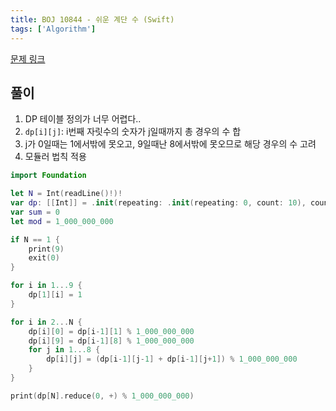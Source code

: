```yaml
---
title: BOJ 10844 - 쉬운 계단 수 (Swift)
tags: ['Algorithm']
---
```


[문제 링크](https://www.acmicpc.net/problem/10808)

## 풀이

1. DP 테이블 정의가 너무 어렵다..
2. `dp[i][j]`: i번째 자릿수의 숫자가 j일때까지 총 경우의 수 합
3. j가 0일때는 1에서밖에 못오고, 9일때난 8에서밖에 못오므로 해당 경우의 수 고려
4. 모듈러 법칙 적용

```swift
import Foundation

let N = Int(readLine()!)!
var dp: [[Int]] = .init(repeating: .init(repeating: 0, count: 10), count: 101)
var sum = 0
let mod = 1_000_000_000

if N == 1 {
    print(9)
    exit(0)
}

for i in 1...9 {
    dp[1][i] = 1
}

for i in 2...N {
    dp[i][0] = dp[i-1][1] % 1_000_000_000
    dp[i][9] = dp[i-1][8] % 1_000_000_000
    for j in 1...8 {
        dp[i][j] = (dp[i-1][j-1] + dp[i-1][j+1]) % 1_000_000_000
    }
}

print(dp[N].reduce(0, +) % 1_000_000_000)
```
